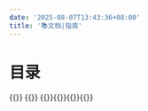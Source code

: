 ```yaml
---
date: '2025-08-07T13:43:36+08:00'
title: '📚文档|指南'
---
```



# 目录
{{<cards>}} {{<card link="../guide/java" title="Java笔记" icon="document-duplicate">}} {{<card link="../guide/webstudy" title="Web学习" icon="document-duplicate">}}{{<card link="../guide/spring" title="Spring笔记" icon="document-duplicate">}}{{<card link="../guide/front" title="前端" icon="document-duplicate">}}{{</cards>}}